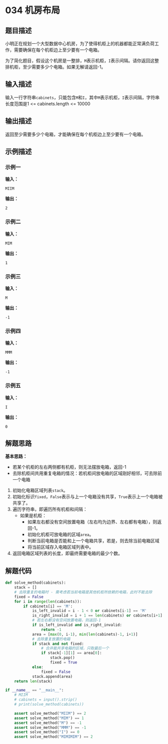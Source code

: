 # 034 机房布局

## 题目描述

小明正在规划一个大型数据中心机房，为了使得机柜上的机器都能正常满负荷工作，需要确保在每个机柜边上至少要有一个电箱。

为了简化题目，假设这个机房是一整排，`M`表示机柜，`I`表示间隔。请你返回这整排机柜，至少需要多少个电箱。如果无解请返回-1。

## 输入描述

输入一行字符串`cabinets`，只能包含`M`和`I`，其中`M`表示机柜，`I`表示间隔，字符串长度范围是1 <= cabinets.length <= 10000

## 输出描述

返回至少需要多少个电箱，才能确保在每个机柜边上至少要有一个电箱。

## 示例描述

### 示例一

**输入：**
```text
MIIM
```

**输出：**
```text
2
```

### 示例二

**输入：**
```text
MIM
```

**输出：**
```text
1
```

### 示例三

**输入：**
```text
M
```

**输出：**
```text
-1
```

### 示例四

**输入：**
```text
MMM
```

**输出：**
```text
-1
```

### 示例五

**输入：**
```text
I
```

**输出：**
```text
0
```

## 解题思路

**基本思路：**
- 若某个机柜的左右两侧都有机柜，则无法摆放电箱，返回-1
- 去除机柜间共用重复电箱的情况：若机柜间放电箱的区域刚好相邻，可去除前一个电箱

1. 初始化电箱区域列表`stack`。
2. 初始化标识`fixed`，`False`表示与上一个电箱没有共享，`True`表示上一个电箱被共享了。
3. 遍历字符串，即遍历所有机柜和间隔：
    - 如果是机柜：
        - 如果左右都没有空间放置电箱（左右均为边界、左右都有电箱），则返回-1。
        - 初始化机柜可放电箱的区域`area`。
        - 判断当前电箱是否能和上一个电箱共享，若是，则去除当前电箱区域  
        - 将当前区域存入电箱区域列表中。
4. 返回电箱区域列表的长度，即最终需要电箱的最少个数。

## 解题代码
```python
def solve_method(cabinets):
    stack = []
    # 去除重复的电箱时 - 需考虑若当前电箱是其他机柜所依赖的电箱，此时不能去除
    fixed = False
    for i in range(len(cabinets)):
        if cabinets[i] == 'M':
            is_left_invalid = i - 1 < 0 or cabinets[i-1] == 'M'
            is_right_invalid = i + 1 == len(cabinets) or cabinets[i+1] == 'M'
            # 若左右都没有空间放置电箱，则返回-1
            if is_left_invalid and is_right_invalid:
                return -1
            area = [max(0, i-1), min(len(cabinets)-1, i+1)]
            # 去除重复放置的电箱
            if stack and not fixed:
                # 合并能共享电箱的区域，只取最后一个
                if stack[-1][1] == area[0]:
                    stack.pop()
                    fixed = True
            else:
                fixed = False
            stack.append(area)
    return len(stack)

if __name__ == "__main__":
    # MIIM
    # cabinets = input().strip()
    # print(solve_method(cabinets))

    assert solve_method("MIIM") == 2
    assert solve_method("MIM") == 1
    assert solve_method("M") == -1
    assert solve_method("MMM") == -1
    assert solve_method("I") == 0
    assert solve_method("MIMIMIM") == 2
```